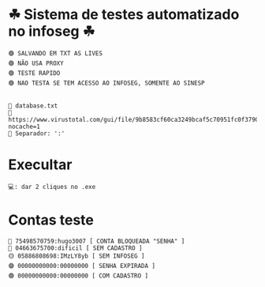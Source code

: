 # ☘ Sistema de testes automatizado no infoseg ☘

```
🟢 SALVANDO EM TXT AS LIVES
🟢 NÃO USA PROXY
🟢 TESTE RAPIDO
🟢 NAO TESTA SE TEM ACESSO AO INFOSEG, SOMENTE AO SINESP


📁 database.txt
🔗 https://www.virustotal.com/gui/file/9b8583cf60ca3249bcaf5c70951fc0f3790be93fd09c9dcd26871b5105d04261?nocache=1
💼 Separador: ':'
```

# Execultar

```
💻: dar 2 cliques no .exe
```

# Contas teste

```
🔵 75498570759:hugo3007 [ CONTA BLOQUEADA "SENHA" ]
🔴 04663675700:dificil [ SEM CADASTRO ]
🟡 05886808698:IMzLY8yb [ SEM INFOSEG ]
🟣 00000000000:00000000 [ SENHA EXPIRADA ]
🟢 00000000000:00000000 [ COM CADASTRO ]
```
